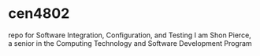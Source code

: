 # cen4802
repo for Software Integration, Configuration, and Testing
I am Shon Pierce, a senior in the Computing Technology and Software Development Program
